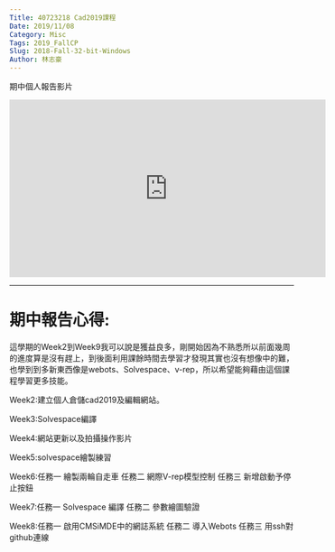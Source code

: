```yaml
---
Title: 40723218 Cad2019課程
Date: 2019/11/08
Category: Misc
Tags: 2019_FallCP
Slug: 2018-Fall-32-bit-Windows
Author: 林志豪
---
```

期中個人報告影片


<iframe width="560" height="315" src="https://www.youtube.com/embed/U3AR6QGe_Qw" frameborder="0" allow="accelerometer; autoplay; encrypted-media; gyroscope; picture-in-picture" allowfullscreen></iframe>

----
# 期中報告心得:


這學期的Week2到Week9我可以說是獲益良多，剛開始因為不熟悉所以前面幾周的進度算是沒有趕上，到後面利用課餘時間去學習才發現其實也沒有想像中的難，也學到到多新東西像是webots、Solvespace、v-rep，所以希望能夠藉由這個課程學習更多技能。

Week2:建立個人倉儲cad2019及編輯網站。

Week3:Solvespace編譯

Week4:網站更新以及拍攝操作影片

Week5:solvespace繪製練習

Week6:任務一 繪製兩輪自走車  任務二 網際V-rep模型控制 任務三 新增啟動予停止按鈕

Week7:任務一 Solvespace 編譯 任務二 參數繪圖驗證

Week8:任務一 啟用CMSiMDE中的網誌系統 任務二 導入Webots 任務三 用ssh對github連線


